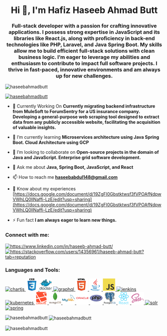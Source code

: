 <h1 align="center">Hi 👋, I'm Hafiz Haseeb Ahmad Butt</h1>
<h3 align="center">Full-stack developer with a passion for crafting innovative applications. I possess strong expertise in JavaScript and its libraries like React.js, along with proficiency in back-end technologies like PHP, Laravel, and Java Spring Boot. My skills allow me to build efficient full-stack solutions with clean business logic. I’m eager to leverage my abilities and enthusiasm to contribute to impact full software projects. I thrive in fast-paced, innovative environments and am always up for new challenges.</h3>

<p align="left"> <img src="https://komarev.com/ghpvc/?username=haseebahmadbutt&label=Profile%20views&color=0e75b6&style=flat" alt="haseebahmadbutt" /> </p>

<p align="left"> <a href="https://github.com/ryo-ma/github-profile-trophy"><img src="https://github-profile-trophy.vercel.app/?username=haseebahmadbutt" alt="haseebahmadbutt" /></a> </p>

- 🔭 Currently Working On **Currently migrating backend infrastructure from MuleSoft to ForumSentry for a US insurance company. Developing a general-purpose web scraping tool designed to extract data from any publicly accessible website, facilitating the acquisition of valuable insights.**

- 🌱 I’m currently learning **Microservices architecture using Java Spring Boot. Cloud Architecture using GCP**

- 👯 I’m looking to collaborate on **Open-source projects in the domain of Java and JavaScript. Enterprise grid software development.**

- 💬 Ask me about **Java, Spring Boot, JavaScript, and React**

- 📫 How to reach me **haseebabdul148@gmail.com**

- 📄 Know about my experiences [https://docs.google.com/document/d/19ZgFI0Gbstktwsf3fVPOAfNdpwVWhLQ0llNaffi-LzE/edit?usp=sharing](https://docs.google.com/document/d/19ZgFI0Gbstktwsf3fVPOAfNdpwVWhLQ0llNaffi-LzE/edit?usp=sharing)

- ⚡ Fun fact **I am always eager to learn new things.**

<h3 align="left">Connect with me:</h3>
<p align="left">
<a href="https://linkedin.com/in/https://www.linkedin.com/in/haseeb-ahmad-butt/" target="blank"><img align="center" src="https://raw.githubusercontent.com/rahuldkjain/github-profile-readme-generator/master/src/images/icons/Social/linked-in-alt.svg" alt="https://www.linkedin.com/in/haseeb-ahmad-butt/" height="30" width="40" /></a>
<a href="https://stackoverflow.com/users/https://stackoverflow.com/users/14356961/haseeb-ahmad-butt?tab=reputation" target="blank"><img align="center" src="https://raw.githubusercontent.com/rahuldkjain/github-profile-readme-generator/master/src/images/icons/Social/stack-overflow.svg" alt="https://stackoverflow.com/users/14356961/haseeb-ahmad-butt?tab=reputation" height="30" width="40" /></a>
</p>

<h3 align="left">Languages and Tools:</h3>
<p align="left"> <a href="https://www.chartjs.org" target="_blank" rel="noreferrer"> <img src="https://www.chartjs.org/media/logo-title.svg" alt="chartjs" width="40" height="40"/> </a> <a href="https://www.w3schools.com/css/" target="_blank" rel="noreferrer"> <img src="https://raw.githubusercontent.com/devicons/devicon/master/icons/css3/css3-original-wordmark.svg" alt="css3" width="40" height="40"/> </a> <a href="https://www.docker.com/" target="_blank" rel="noreferrer"> <img src="https://raw.githubusercontent.com/devicons/devicon/master/icons/docker/docker-original-wordmark.svg" alt="docker" width="40" height="40"/> </a> <a href="https://graphql.org" target="_blank" rel="noreferrer"> <img src="https://www.vectorlogo.zone/logos/graphql/graphql-icon.svg" alt="graphql" width="40" height="40"/> </a> <a href="https://www.w3.org/html/" target="_blank" rel="noreferrer"> <img src="https://raw.githubusercontent.com/devicons/devicon/master/icons/html5/html5-original-wordmark.svg" alt="html5" width="40" height="40"/> </a> <a href="https://www.java.com" target="_blank" rel="noreferrer"> <img src="https://raw.githubusercontent.com/devicons/devicon/master/icons/java/java-original.svg" alt="java" width="40" height="40"/> </a> <a href="https://developer.mozilla.org/en-US/docs/Web/JavaScript" target="_blank" rel="noreferrer"> <img src="https://raw.githubusercontent.com/devicons/devicon/master/icons/javascript/javascript-original.svg" alt="javascript" width="40" height="40"/> </a> <a href="https://www.jenkins.io" target="_blank" rel="noreferrer"> <img src="https://www.vectorlogo.zone/logos/jenkins/jenkins-icon.svg" alt="jenkins" width="40" height="40"/> </a> <a href="https://kubernetes.io" target="_blank" rel="noreferrer"> <img src="https://www.vectorlogo.zone/logos/kubernetes/kubernetes-icon.svg" alt="kubernetes" width="40" height="40"/> </a> <a href="https://laravel.com/" target="_blank" rel="noreferrer"> <img src="https://raw.githubusercontent.com/devicons/devicon/master/icons/laravel/laravel-plain-wordmark.svg" alt="laravel" width="40" height="40"/> </a> <a href="https://www.mongodb.com/" target="_blank" rel="noreferrer"> <img src="https://raw.githubusercontent.com/devicons/devicon/master/icons/mongodb/mongodb-original-wordmark.svg" alt="mongodb" width="40" height="40"/> </a> <a href="https://www.mysql.com/" target="_blank" rel="noreferrer"> <img src="https://raw.githubusercontent.com/devicons/devicon/master/icons/mysql/mysql-original-wordmark.svg" alt="mysql" width="40" height="40"/> </a> <a href="https://www.oracle.com/" target="_blank" rel="noreferrer"> <img src="https://raw.githubusercontent.com/devicons/devicon/master/icons/oracle/oracle-original.svg" alt="oracle" width="40" height="40"/> </a> <a href="https://www.php.net" target="_blank" rel="noreferrer"> <img src="https://raw.githubusercontent.com/devicons/devicon/master/icons/php/php-original.svg" alt="php" width="40" height="40"/> </a> <a href="https://www.postgresql.org" target="_blank" rel="noreferrer"> <img src="https://raw.githubusercontent.com/devicons/devicon/master/icons/postgresql/postgresql-original-wordmark.svg" alt="postgresql" width="40" height="40"/> </a> <a href="https://reactjs.org/" target="_blank" rel="noreferrer"> <img src="https://raw.githubusercontent.com/devicons/devicon/master/icons/react/react-original-wordmark.svg" alt="react" width="40" height="40"/> </a> <a href="https://sass-lang.com" target="_blank" rel="noreferrer"> <img src="https://raw.githubusercontent.com/devicons/devicon/master/icons/sass/sass-original.svg" alt="sass" width="40" height="40"/> </a> <a href="https://lucene.apache.org/solr/" target="_blank" rel="noreferrer"> <img src="https://www.vectorlogo.zone/logos/apache_solr/apache_solr-icon.svg" alt="solr" width="40" height="40"/> </a> <a href="https://spring.io/" target="_blank" rel="noreferrer"> <img src="https://www.vectorlogo.zone/logos/springio/springio-icon.svg" alt="spring" width="40" height="40"/> </a> </p>

<p><img align="left" src="https://github-readme-stats.vercel.app/api/top-langs?username=haseebahmadbutt&show_icons=true&locale=en&layout=compact" alt="haseebahmadbutt" /></p>

<p>&nbsp;<img align="center" src="https://github-readme-stats.vercel.app/api?username=haseebahmadbutt&show_icons=true&locale=en" alt="haseebahmadbutt" /></p>

<p><img align="center" src="https://github-readme-streak-stats.herokuapp.com/?user=haseebahmadbutt&" alt="haseebahmadbutt" /></p>
